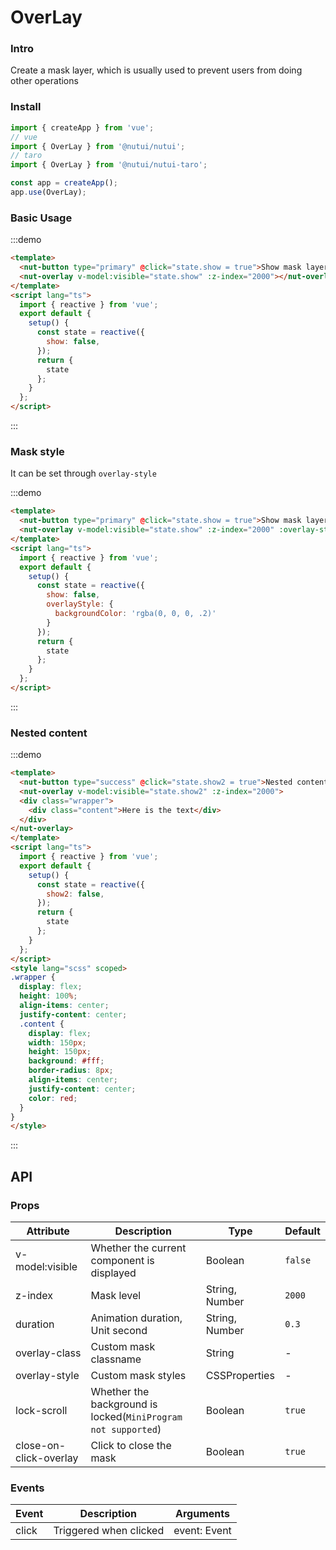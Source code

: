 # OverLay

### Intro

Create a mask layer, which is usually used to prevent users from doing other operations

### Install


```javascript
import { createApp } from 'vue';
// vue
import { OverLay } from '@nutui/nutui';
// taro
import { OverLay } from '@nutui/nutui-taro';

const app = createApp();
app.use(OverLay);
```


### Basic Usage

:::demo

```html
<template>
  <nut-button type="primary" @click="state.show = true">Show mask layer</nut-button>
  <nut-overlay v-model:visible="state.show" :z-index="2000"></nut-overlay>
</template>
<script lang="ts">
  import { reactive } from 'vue';
  export default {
    setup() {
      const state = reactive({
        show: false,
      });
      return {
        state
      };
    }
  };
</script>
```

:::

### Mask style

It can be set through `overlay-style`

:::demo

```html
<template>
  <nut-button type="primary" @click="state.show = true">Show mask layer</nut-button>
  <nut-overlay v-model:visible="state.show" :z-index="2000" :overlay-style="state.overlayStyle"></nut-overlay>
</template>
<script lang="ts">
  import { reactive } from 'vue';
  export default {
    setup() {
      const state = reactive({
        show: false,
        overlayStyle: {
          backgroundColor: 'rgba(0, 0, 0, .2)'
        }
      });
      return {
        state
      };
    }
  };
</script>
```

:::

### Nested content

:::demo

```html
<template>
  <nut-button type="success" @click="state.show2 = true">Nested content</nut-button>
  <nut-overlay v-model:visible="state.show2" :z-index="2000">
  <div class="wrapper">
    <div class="content">Here is the text</div>
  </div>
</nut-overlay>
</template>
<script lang="ts">
  import { reactive } from 'vue';
  export default {
    setup() {
      const state = reactive({
        show2: false,
      });
      return {
        state
      };
    }
  };
</script>
<style lang="scss" scoped>
.wrapper {
  display: flex;
  height: 100%;
  align-items: center;
  justify-content: center;
  .content {
    display: flex;
    width: 150px;
    height: 150px;
    background: #fff;
    border-radius: 8px;
    align-items: center;
    justify-content: center;
    color: red;
  }
}
</style>
```

:::

## API

### Props

| Attribute | Description | Type   | Default |
| ---------------------- | ---------------- | -------------- | ------ |
| v-model:visible                   | Whether the current component is displayed | Boolean        | `false`  |
| z-index                | Mask level         | String, Number | `2000`   |
| duration               | Animation duration, Unit second | String, Number | `0.3`    |
| overlay-class          | Custom mask classname   | String         | -      |
| overlay-style          | Custom mask styles   | CSSProperties  | -      |
| lock-scroll            | Whether the background is locked(`MiniProgram not supported`)     | Boolean        | `true`  |
| close-on-click-overlay | Click to close the mask | Boolean        | `true`   |

### Events

| Event | Description                  | Arguments   |
| ------ | ---------- | ------------ |
| click  | Triggered when clicked | event: Event |
